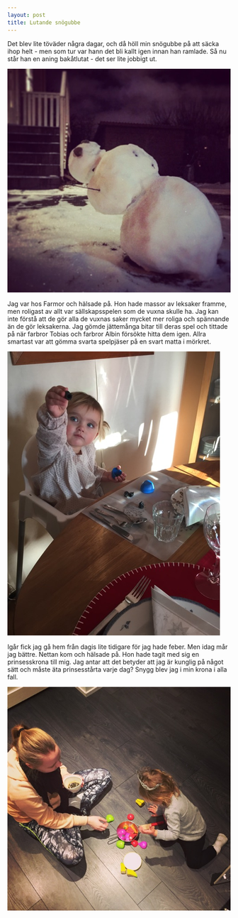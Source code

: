 ```yaml
---
layout: post
title: Lutande snögubbe
---
```


Det blev lite töväder några dagar, och då höll min snögubbe på att
säcka ihop helt - men som tur var hann det bli kallt igen innan han
ramlade. Så nu står han en aning bakåtlutat - det ser lite jobbigt
ut.

![bild](/images/2016-01-05-lutande-snogubbe.jpg)

Jag var hos Farmor och hälsade på. Hon hade massor av leksaker framme,
men roligast av allt var sällskapsspelen som de vuxna skulle ha. Jag
kan inte förstå att de gör alla de vuxnas saker mycket mer roliga och
spännande än de gör leksakerna. Jag gömde jättemånga bitar till deras
spel och tittade på när farbror Tobias och farbror Albin försökte
hitta dem igen. Allra smartast var att gömma svarta spelpjäser på en
svart matta i mörkret.

![bild](/images/2016-01-06-spel.jpg)

Igår fick jag gå hem från dagis lite tidigare för jag hade feber. Men
idag mår jag bättre. Nettan kom och hälsade på. Hon hade tagit med sig
en prinsesskrona till mig. Jag antar att det betyder att jag är
kunglig på något sätt och måste äta prinsesstårta varje dag? Snygg
blev jag i min krona i alla fall.

![bild](/images/2016-01-15-nettan.jpg)
